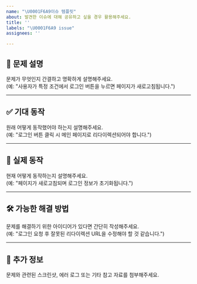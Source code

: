 ```yaml
---
name: "\U0001F6A9이슈 템플릿"
about: 발견한 이슈에 대해 공유하고 싶을 경우 활용해주세요.
title: ''
labels: "\U0001F6A9 issue"
assignees: ''

---
```


## 📝 문제 설명  
문제가 무엇인지 간결하고 명확하게 설명해주세요.  
(예: "사용자가 특정 조건에서 로그인 버튼을 누르면 페이지가 새로고침됩니다.")

---

## ✅ 기대 동작  
원래 어떻게 동작했어야 하는지 설명해주세요.  
(예: "로그인 버튼 클릭 시 메인 페이지로 리다이렉션되어야 합니다.")

---

## 🚩 실제 동작  
현재 어떻게 동작하는지 설명해주세요.  
(예: "페이지가 새로고침되며 로그인 정보가 초기화됩니다.")

---

## 🛠️ 가능한 해결 방법  
문제를 해결하기 위한 아이디어가 있다면 간단히 작성해주세요.  
(예: "로그인 요청 후 잘못된 리다이렉션 URL을 수정해야 할 것 같습니다.")

---

## 📎 추가 정보  
문제와 관련된 스크린샷, 에러 로그 또는 기타 참고 자료를 첨부해주세요.
